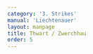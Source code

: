 ```yaml
---
category: '3. Strikes'
manual: 'Liechtenauer'
layout: manpage
title: Thwart / Zwerchhau
order: 5
---
```

